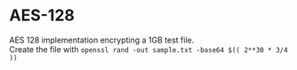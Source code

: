 # AES-128
AES 128 implementation encrypting a 1GB test file. 
<br>
Create the file with ```openssl rand -out sample.txt -base64 $(( 2**30 * 3/4 ))```
